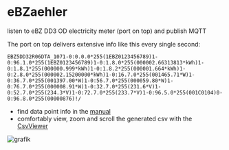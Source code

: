 # eBZaehler
listen to eBZ DD3 OD electricity meter (port on top) and publish MQTT 

The port on top delivers extensive info like this every single second:

`EBZ5DD32R06DTA_1071-0:0.0.0*255(1EBZ0123456789)1-0:96.1.0*255(1EBZ0123456789)1-0:1.8.0*255(000002.66313813*kWh)1-0:1.8.1*255(000000.999*kWh)1-0:1.8.2*255(000001.664*kWh)1-0:2.8.0*255(000002.15200000*kWh)1-0:16.7.0*255(001465.71*W)1-0:36.7.0*255(001397.00*W)1-0:56.7.0*255(000059.80*W)1-0:76.7.0*255(000008.91*W)1-0:32.7.0*255(231.6*V)1-0:52.7.0*255(234.3*V)1-0:72.7.0*255(233.7*V)1-0:96.5.0*255(001C0104)0-0:96.8.0*255(00000876)!/`

- find data point info in the [manual](https://github.com/philippoo66/eBZaehler/blob/main/manual/BA_eBZ_DD3_Rev02_2017-05-04.pdf)
- comfortably view, zoom and scroll the generated csv with the [CsvViewer](https://github.com/philippoo66/eBZaehler/tree/main/CsvViewer)

![grafik](https://github.com/philippoo66/eBZaehler/assets/122479122/a92f0c0c-418c-4ce1-a969-28f99649de17)


